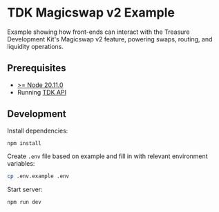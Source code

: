 # TDK Magicswap v2 Example

Example showing how front-ends can interact with the Treasure Development Kit's Magicswap v2 feature, powering swaps, routing, and liquidity operations.

## Prerequisites

- [>= Node 20.11.0](https://nodejs.org/en)
- Running [TDK API](../../apps/api)

## Development

Install dependencies:

```bash
npm install
```

Create `.env` file based on example and fill in with relevant environment variables:

```bash
cp .env.example .env
```

Start server:

```bash
npm run dev
```
